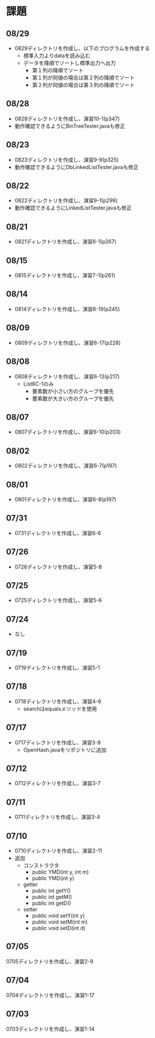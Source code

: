 # 課題

## 08/29
- 0829ディレクトリを作成し、以下のプログラムを作成する
	- 標準入力よりdataを読み込む
	- データを降順でソートし標準出力へ出力
		- 第１列の降順でソート
		- 第１列が同値の場合は第２列の降順でソート
		- 第２列が同値の場合は第３列の降順でソート

## 08/28
- 0828ディレクトリを作成し、演習10-1(p347)
- 動作確認できるようにBinTreeTester.javaも修正

## 08/23
- 0823ディレクトリを作成し、演習9-9(p325)
- 動作確認できるようにDbLinkedListTester.javaも修正

## 08/22
- 0822ディレクトリを作成し、演習9-1(p299)
- 動作確認できるようにLinkedListTester.javaも修正

## 08/21
- 0821ディレクトリを作成し、演習8-1(p267)

## 08/15
- 0815ディレクトリを作成し、演習7-1(p261)

## 08/14
- 0814ディレクトリを作成し、演習6-19(p245)

## 08/09
- 0809ディレクトリを作成し、演習6-17(p228)

## 08/08
- 0808ディレクトリを作成し、演習6-13(p217)
	- List6C-1のみ
		- 要素数が小さい方のグループを優先
		- 要素数が大きい方のグループを優先

## 08/07
- 0807ディレクトリを作成し、演習6-10(p203)

## 08/02
- 0802ディレクトリを作成し、演習6-7(p197)

## 08/01
- 0801ディレクトリを作成し、演習6-8(p197)

## 07/31
- 0731ディレクトリを作成し、演習6-6

## 07/26
- 0726ディレクトリを作成し、演習5-8

## 07/25
- 0725ディレクトリを作成し、演習5-6

## 07/24
- なし

## 07/19
- 0719ディレクトリを作成し、演習5-1

## 07/18
- 0718ディレクトリを作成し、演習4-6
	- searchはequalsメソッドを使用

## 07/17
- 0717ディレクトリを作成し、演習3-8
	- OpenHash.javaをリポジトリに追加

## 07/12
- 0712ディレクトリを作成し、演習3-7

## 07/11
- 0711ディレクトリを作成し、演習3-4

## 07/10
- 0710ディレクトリを作成し、演習2-11
- 追加
	- コンストラクタ
		- public YMD(int y, int m)
		- public YMD(int y)
	- getter
		- public int getY()
		- public int getM()
		- public int getD()
	- setter
		- public void setY(int y)
		- public void setM(int m)
		- public void setD(int d)

## 07/05
0705ディレクトリを作成し、演習2-9

## 07/04
0704ディレクトリを作成し、演習1-17

## 07/03
0703ディレクトリを作成し、演習1-14